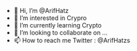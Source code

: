 - 👋 Hi, I’m @ArifHatz
- 👀 I’m interested in Crypro
- 🌱 I’m currently learning Crypto
- 💞️ I’m looking to collaborate on ...
- 📫 How to reach me Twitter : @ArifHatzs

<!---
ArifHatz/ArifHatz is a ✨ special ✨ repository because its `README.md` (this file) appears on your GitHub profile.
You can click the Preview link to take a look at your changes.
--->
